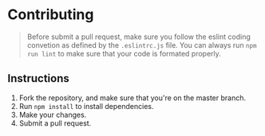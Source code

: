 # Contributing

> Before submit a pull request, make sure you follow the eslint coding convetion as defined by the `.eslintrc.js` file. You can always run `npm run lint` to make sure that your code is formated properly.

## Instructions
1. Fork the repository, and make sure that you're on the master branch.
2. Run `npm install` to install dependencies.
3. Make your changes.
4. Submit a pull request.